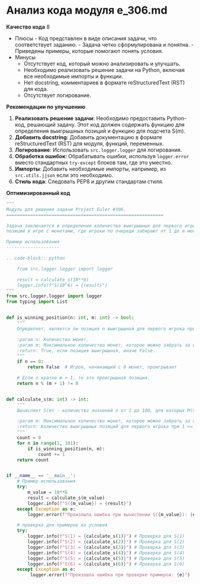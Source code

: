 # Анализ кода модуля e_306.md

**Качество кода**
8
-  Плюсы
        -  Код представлен в виде описания задачи, что соответствует заданию.
        -  Задача четко сформулирована и понятна.
        -  Приведены примеры, которые помогают понять условия.
-  Минусы
    -  Отсутствует код, который можно анализировать и улучшать.
    -  Необходимо реализовать решение задачи на Python, включая все необходимые импорты и функции.
    -  Нет docstring, комментариев в формате reStructuredText (RST) для кода.
    -  Отсутствует логирование.

**Рекомендации по улучшению**

1.  **Реализовать решение задачи**: Необходимо предоставить Python-код, решающий задачу. Этот код должен содержать функцию для определения выигрышных позиций и функцию для подсчета S(m).
2.  **Добавить docstring**: Добавить документацию в формате reStructuredText (RST) для модуля, функций, переменных.
3.  **Логирование**: Использовать `src.logger.logger` для логирования.
4.  **Обработка ошибок**: Обрабатывать ошибки, используя `logger.error` вместо стандартных `try-except` блоков там, где это уместно.
5.  **Импорты**: Добавить необходимые импорты, например, из `src.utils.jjson` если это необходимо.
6.  **Стиль кода**: Следовать PEP8 и другим стандартам стиля.

**Оптимизированный код**
```python
"""
Модуль для решения задачи Project Euler #306.
===========================================================

Задача заключается в определении количества выигрышных для первого игрока
позиций в игре с монетами, где игроки по очереди забирают от 1 до m монет.

Пример использования
--------------------

.. code-block:: python

    from src.logger.logger import logger

    result = calculate_s(10**6)
    logger.info(f"S(10^6) = {result}")
"""
from src.logger.logger import logger
from typing import List


def is_winning_position(n: int, m: int) -> bool:
    """
    Определяет, является ли позиция n выигрышной для первого игрока при заданном m.

    :param n: Количество монет.
    :param m: Максимальное количество монет, которое можно забрать за один ход.
    :return: True, если позиция выигрышная, иначе False.
    """
    if n == 0:
        return False  # Игрок, начинающий с 0 монет, проигрывает

    # Если n кратно m + 1, то это проигрышная позиция.
    return n % (m + 1) != 0


def calculate_s(m: int) -> int:
    """
    Вычисляет S(m) - количество значений n от 1 до 100, для которых M(n, m) = True.

    :param m: Максимальное количество монет, которое можно забрать за один ход.
    :return: Количество выигрышных позиций для первого игрока при 1 <= n <= 100.
    """
    count = 0
    for n in range(1, 101):
        if is_winning_position(n, m):
            count += 1
    return count


if __name__ == '__main__':
    # Пример использования
    try:
        m_value = 10**6
        result = calculate_s(m_value)
        logger.info(f"S({m_value}) = {result}")
    except Exception as e:
        logger.error(f"Произошла ошибка при вычислении S({m_value}): {e}")

    # проверка для примеров из условия
    try:
        logger.info(f"S(1) = {calculate_s(1)}") # Проверка для S(1)
        logger.info(f"S(2) = {calculate_s(2)}") # Проверка для S(2)
        logger.info(f"S(3) = {calculate_s(3)}") # Проверка для S(3)
        logger.info(f"S(4) = {calculate_s(4)}") # Проверка для S(4)
        logger.info(f"S(5) = {calculate_s(5)}") # Проверка для S(5)
        logger.info(f"S(6) = {calculate_s(6)}") # Проверка для S(6)
    except Exception as e:
         logger.error(f"Произошла ошибка при проверке примеров: {e}")
```